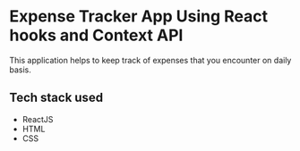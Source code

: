 # Expense Tracker App Using React hooks and Context API

<p>This application helps to keep track of expenses that you encounter on daily basis.</p>

## Tech stack used

<ul>
    <li>ReactJS</li>
    <li>HTML</li>
    <li>CSS</li>
</ul>

